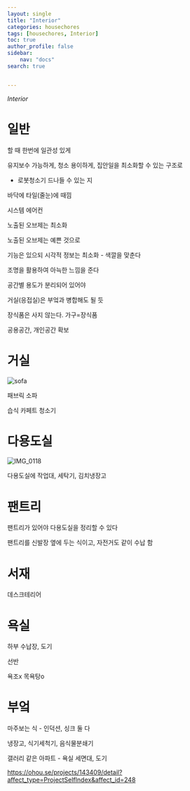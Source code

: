 ```yaml
---
layout: single
title: "Interior"
categories: housechores
tags: [housechores, Interior]
toc: true
author_profile: false
sidebar:
    nav: "docs"
search: true


---
```


*Interior*



# 일반



할 때 한번에 일관성 있게

유지보수 가능하게, 청소 용이하게, 집안일을 최소화할 수 있는 구조로

- 로봇청소기 드나들 수 있는 지

바닥에 타일(줄눈)에 때낌

시스템 에어컨

노출된 오브제는 최소화

노출된 오브제는 예쁜 것으로

기능은 있으되 시각적 정보는 최소화 - 색깔을 맞춘다

조명을 활용하여 아늑한 느낌을 준다

공간별 용도가 분리되어 있어야 

거실(응접실)은 부엌과 병합해도 될 듯

장식품은 사지 않는다. 가구=장식품

공용공간, 개인공간 확보



# 거실

![sofa]({{site.url}}/images/$(filename)/sofa.png)

패브릭 소파

습식 카페트 청소기



# 다용도실



![IMG_0118]({{site.url}}/images/$(filename)/IMG_0118.jpg)

다용도실에 작업대, 세탁기, 김치냉장고





# 팬트리

팬트리가 있어야 다용도실을 정리할 수 있다

팬트리를 신발장 옆에 두는 식이고, 자전거도 같이 수납 함





# 서재

데스크테리어





# 욕실

하부 수납장, 도기

선반

욕조x 목욕탕o



# 부엌

마주보는 식 - 인덕션, 싱크 둘 다 

냉장고, 식기세척기, 음식물분쇄기



갤러리 같은 아파트 - 욕실 세면대, 도기

https://ohou.se/projects/143409/detail?affect_type=ProjectSelfIndex&affect_id=248





